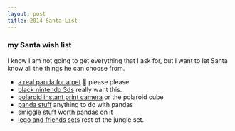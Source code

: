 ```yaml
---
layout: post
title: 2014 Santa List
---
```

<section class="me">
 <h3>my Santa wish list</h3>
<p>I know I am not going to get everything that I ask for, but I want to let Santa know all the things he can choose from.</p>
 <ul>
 <li><a href="#">a real panda for a pet</a> 🐼 please please. </li>
 <li><a href="#">black nintendo 3ds</a> really want this. </li>
 <li><a href="#">polaroid instant print camera</a> or the polaroid cube</li>
 <li><a href="#">panda stuff</a> anything to do with pandas </li>
 <li><a href="#">smiggle stuff </a> worth pandas on it </li>
 <li><a href="#">lego and friends sets</a> rest of the jungle set.</li>
 </ul>
 </section>
